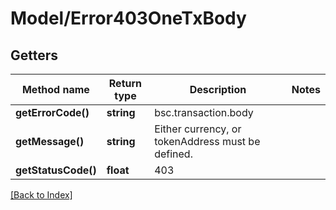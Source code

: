 # Model/Error403OneTxBody

## Getters

Method name | Return type | Description | Notes
------------ | ------------- | ------------- | -------------
**getErrorCode()** | **string** | bsc.transaction.body |
**getMessage()** | **string** | Either currency, or tokenAddress must be defined. |
**getStatusCode()** | **float** | 403 |

[[Back to Index]](../index.md)
